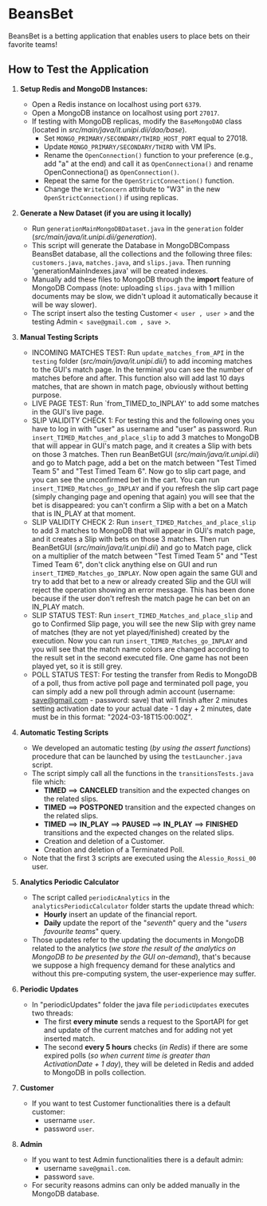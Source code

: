 # BeansBet
BeansBet is a betting application that enables users to place bets on their favorite teams!

## How to Test the Application

1. **Setup Redis and MongoDB Instances:**
    - Open a Redis instance on localhost using port `6379`.
    - Open a MongoDB instance on localhost using port `27017`.
    - If testing with MongoDB replicas, modify the `BaseMongoDAO` class (located in _src/main/java/it.unipi.dii/dao/base_).
        - Set `MONGO_PRIMARY/SECONDARY/THIRD_HOST_PORT` equal to 27018.
        - Update `MONGO_PRIMARY/SECONDARY/THIRD` with VM IPs.
        - Rename the `OpenConnection()` function to your preference (e.g., add "a" at the end) and call it as `OpenConnectiona()` and rename OpenConnectiona() as `OpenConnection()`.
        - Repeat the same for the `OpenStrictConnection()` function.
        - Change the `WriteConcern` attribute to "W3" in the new `OpenStrictConnection()` if using replicas.

2. **Generate a New Dataset (if you are using it locally)**
    - Run `generationMainMongoDBDataset.java` in the `generation` folder (_src/main/java/it.unipi.dii/generation_).
    - This script will generate the Database in MongoDBCompass BeansBet database, all the collections and the following three files: `customers.java`, `matches.java`, and `slips.java`. Then running 'generationMainIndexes.java' will be created indexes.
    - Manually add these files to MongoDB through the **import** feature of MongoDB Compass (note: uploading `slips.java` with 1 million documents may be slow, we didn't upload it automatically because it will be way slower).
    - The script insert also the testing Customer `< user , user >` and the testing Admin `< save@gmail.com , save >`.

3. **Manual Testing Scripts**
    - INCOMING MATCHES TEST: Run `update_matches_from_API` in the `testing` folder (_src/main/java/it.unipi.dii/_) to add incoming matches to the GUI's match page. In the terminal you can see the number of matches before and after. This function also will add last 10 days matches, that are shown in match page, obviously without betting purpose.
    - LIVE PAGE TEST: Run `from_TIMED_to_INPLAY' to add some matches in the GUI's live page.
    - SLIP VALIDITY CHECK 1: For testing this and the following ones you have to log in with "user" as username and "user" as password. Run `insert_TIMED_Matches_and_place_slip` to add 3 matches to MongoDB that will appear in GUI's match page, and it creates a Slip with bets on those 3 matches. Then run BeanBetGUI (_src/main/java/it.unipi.dii_) and go to Match page, add a bet on the match between "Test Timed Team 5" and "Test Timed Team 6". Now go to slip cart page, and you can see the unconfirmed bet in the cart. You can run `insert_TIMED_Matches_go_INPLAY` and if you refresh the slip cart page (simply changing page and opening that again) you will see that the bet is disappeared: you can't confirm a Slip with a bet on a Match that is IN_PLAY at that moment.
    - SLIP VALIDITY CHECK 2: Run `insert_TIMED_Matches_and_place_slip` to add 3 matches to MongoDB that will appear in GUI's match page, and it creates a Slip with bets on those 3 matches. Then run BeanBetGUI (_src/main/java/it.unipi.dii_) and go to Match page, click on a multiplier of the match between "Test Timed Team 5" and "Test Timed Team 6", don't click anything else on GUI and run `insert_TIMED_Matches_go_INPLAY`. Now open again the same GUI and try to add that bet to a new or already created Slip and the GUI will reject the operation showing an error message. This has been done because if the user don't refresh the match page he can bet on an IN_PLAY match.
    - SLIP STATUS TEST: Run `insert_TIMED_Matches_and_place_slip` and go to Confirmed Slip page, you will see the new Slip with grey name of matches (they are not yet played/finished) created by the execution. Now you can run `insert_TIMED_Matches_go_INPLAY` and you will see that the match name colors are changed according to the result set in the second executed file. One game has not been played yet, so it is still grey.
    - POLL STATUS TEST: For testing the transfer from Redis to MongoDB of a poll, thus from active poll page and terminated poll page, you can simply add a new poll through admin account (username: save@gmail.com - password: save) that will finish after 2 minutes setting activation date to your actual date - 1 day + 2 minutes, date must be in this format: "2024-03-18T15:00:00Z".
   
4. **Automatic Testing Scripts**
    - We developed an automatic testing (*by using the assert functions*) procedure that can be launched by using the `testLauncher.java` script.
    - The script simply call all the functions in the `transitionsTests.java` file which:
      - **TIMED** ==> **CANCELED** transition and the expected changes on the related slips.
      - **TIMED** ==> **POSTPONED** transition and the expected changes on the related slips.
      - **TIMED** ==> **IN_PLAY** ==> **PAUSED** ==> **IN_PLAY** ==> **FINISHED** transitions and the expected changes on the related slips.
      - Creation and deletion of a Customer.
      - Creation and deletion of a Terminated Poll.
    - Note that the first 3 scripts are executed using the `Alessio_Rossi_00` user.
      
5. **Analytics Periodic Calculator**
   - The script called `periodicAnalytics` in the `analyticsPeriodicCalculator` folder starts the update thread which:
     - **Hourly** insert an update of the financial report.
     - **Daily** update the report of the "*seventh*" query and the "*users favourite teams*" query.
   - Those updates refer to the updating the documents in MongoDB related to the analytics (*we store the result of the analytics on MongoDB to be presented by the GUI on-demand*), that's because we suppose a high frequency demand for these analytics and without this pre-computing system, the user-experience may suffer.

6. **Periodic Updates**
    - In "periodicUpdates" folder the java file `periodicUpdates` executes two threads: 
      - The first **every minute** sends a request to the SportAPI for get and update of the current matches and for adding not yet inserted match.
      - The second **every 5 hours** checks (*in Redis*) if there are some expired polls (*so when current time is greater than ActivationDate + 1 day*), they will be deleted in Redis and added to MongoDB in polls collection.

7. **Customer**
   - If you want to test Customer functionalities there is a default customer:
      - username `user`.
      - password `user`.

8. **Admin**
   - If you want to test Admin functionalities there is a default admin: 
     - username `save@gmail.com`.
     - password `save`. 
   - For security reasons admins can only be added manually in the MongoDB database.


